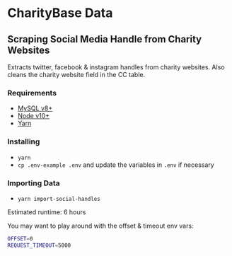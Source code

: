 # CharityBase Data

## Scraping Social Media Handle from Charity Websites

Extracts twitter, facebook & instagram handles from charity websites. Also cleans the charity website field in the CC table.

### Requirements

- [MySQL v8+](https://www.mysql.com)
- [Node v10+](https://nodejs.org)
- [Yarn](https://yarnpkg.com)

### Installing

- `yarn`
- `cp .env-example .env` and update the variables in `.env` if necessary

### Importing Data

- `yarn import-social-handles`

Estimated runtime: 6 hours

You may want to play around with the offset & timeout env vars:

```bash
OFFSET=0
REQUEST_TIMEOUT=5000
```
